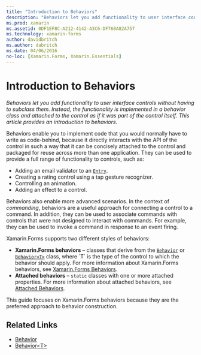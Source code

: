 ```yaml
---
title: "Introduction to Behaviors"
description: "Behaviors let you add functionality to user interface controls without having to subclass them. Instead, the functionality is implemented in a behavior class and attached to the control as if it was part of the control itself. This article provides an introduction to behaviors."
ms.prod: xamarin
ms.assetid: 0DF1EF8C-A212-4142-A3C6-DF760A82A757
ms.technology: xamarin-forms
author: davidbritch
ms.author: dabritch
ms.date: 04/06/2016
no-loc: [Xamarin.Forms, Xamarin.Essentials]
---
```


# Introduction to Behaviors

_Behaviors let you add functionality to user interface controls without having to subclass them. Instead, the functionality is implemented in a behavior class and attached to the control as if it was part of the control itself. This article provides an introduction to behaviors._

Behaviors enable you to implement code that you would normally have to write as code-behind, because it directly interacts with the API of the control in such a way that it can be concisely attached to the control and packaged for reuse across more than one application. They can be used to provide a full range of functionality to controls, such as:

- Adding an email validator to an [`Entry`](xref:Xamarin.Forms.Entry).
- Creating a rating control using a tap gesture recognizer.
- Controlling an animation.
- Adding an effect to a control.

Behaviors also enable more advanced scenarios. In the context of *commanding*, behaviors are a useful approach for connecting a control to a command. In addition, they can be used to associate commands with controls that were not designed to interact with commands. For example, they can be used to invoke a command in response to an event firing.

Xamarin.Forms supports two different styles of behaviors:

- **Xamarin.Forms behaviors** – classes that derive from the [`Behavior`](xref:Xamarin.Forms.Behavior) or [`Behavior<T>`](xref:Xamarin.Forms.Behavior`1) class, where `T` is the type of the control to which the behavior should apply. For more information about Xamarin.Forms behaviors, see [Xamarin.Forms Behaviors](~/xamarin-forms/app-fundamentals/behaviors/creating.md).
- **Attached behaviors** – `static` classes with one or more attached properties. For more information about attached behaviors, see [Attached Behaviors](~/xamarin-forms/app-fundamentals/behaviors/attached.md).

This guide focuses on Xamarin.Forms behaviors because they are the preferred approach to behavior construction.

## Related Links

- [Behavior](xref:Xamarin.Forms.Behavior)
- [Behavior&lt;T&gt;](xref:Xamarin.Forms.Behavior`1)
